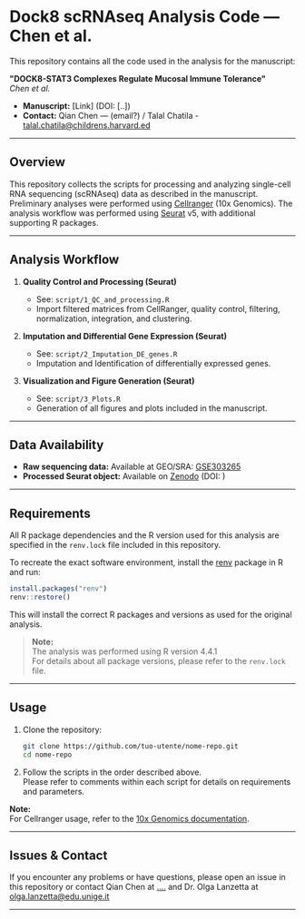 # Dock8 scRNAseq Analysis Code — Chen et al.

This repository contains all the code used in the analysis for the manuscript:

**"DOCK8-STAT3 Complexes Regulate Mucosal Immune Tolerance"**  
_Chen et al._

- **Manuscript:** [Link] (DOI: [..])
- **Contact:** Qian Chen — (email?) / Talal Chatila -  talal.chatila@childrens.harvard.ed
---

## Overview

This repository collects the scripts for processing and analyzing single-cell RNA sequencing (scRNAseq) data as described in the manuscript.  
Preliminary analyses were performed using [Cellranger](https://www.10xgenomics.com/support/software/cell-ranger/latest) (10x Genomics).
The analysis workflow was performed using [Seurat](https://satijalab.org/seurat/) v5, with additional supporting R packages.

---

## Analysis Workflow

1. **Quality Control and Processing (Seurat)**
    - See: `script/1_QC_and_processing.R`
    - Import filtered matrices from CellRanger, quality control, filtering, normalization, integration, and clustering.

2. **Imputation and Differential Gene Expression (Seurat)**
    - See: `script/2_Imputation_DE_genes.R`
    - Imputation and Identification of differentially expressed genes.

3. **Visualization and Figure Generation (Seurat)**
    - See: `script/3_Plots.R`
    - Generation of all figures and plots included in the manuscript.


---

## Data Availability

- **Raw sequencing data:** Available at GEO/SRA: [GSE303265](https://www.ncbi.nlm.nih.gov/geo/query/acc.cgi?acc=GSE303265)
- **Processed Seurat object:** Available on [Zenodo]() (DOI: )

---

## Requirements

All R package dependencies and the R version used for this analysis are specified in the `renv.lock` file included in this repository.

To recreate the exact software environment, install the [renv](https://rstudio.github.io/renv/) package in R and run:

```r
install.packages("renv")
renv::restore()
```

This will install the correct R packages and versions as used for the original analysis.

> **Note:**  
> The analysis was performed using R version 4.4.1  
> For details about all package versions, please refer to the `renv.lock` file.

---

## Usage

1. Clone the repository:
    ```bash
    git clone https://github.com/tuo-utente/nome-repo.git
    cd nome-repo
    ```

2. Follow the scripts in the order described above.  
   Please refer to comments within each script for details on requirements and parameters.

**Note:**  
For Cellranger usage, refer to the [10x Genomics documentation](https://www.10xgenomics.com/support/software/cell-ranger/latest).

---

## Issues & Contact

If you encounter any problems or have questions, please open an issue in this repository or contact Qian Chen at [....](....) and Dr. Olga Lanzetta at [olga.lanzetta@edu.unige.it](mailto:olga.lanzetta@edu.unige.it)

---

